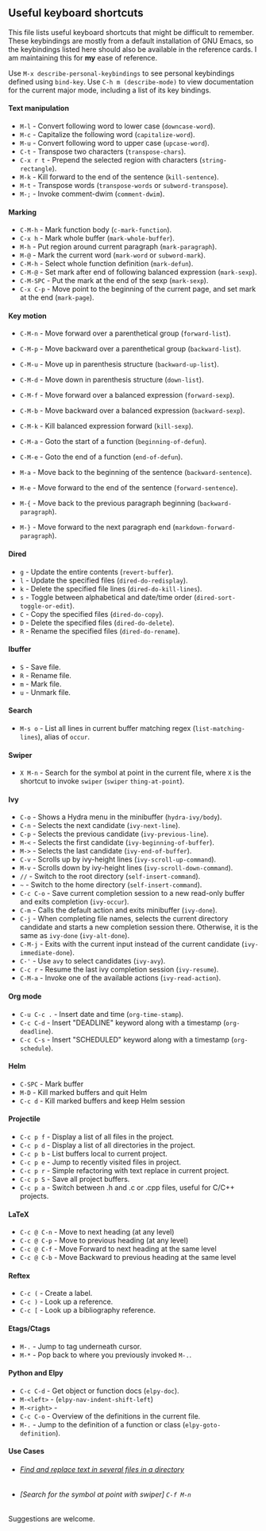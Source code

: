 ## Useful keyboard shortcuts

This file lists useful keyboard shortcuts that might be difficult to remember. These keybindings are mostly from a
default installation of GNU Emacs, so the keybindings listed here should also be available in the reference cards. I am
maintaining this for **my** ease of reference.

Use `M-x describe-personal-keybindings` to see personal keybindings defined using `bind-key`. Use `C-h m
(describe-mode)` to view documentation for the current major mode, including a list of its key bindings.

#### Text manipulation

* `M-l` - Convert following word to lower case (`downcase-word`).
* `M-c` - Capitalize the following word (`capitalize-word`).
* `M-u` - Convert following word to upper case (`upcase-word`).
* `C-t` - Transpose two characters (`transpose-chars`).
* `C-x r t` - Prepend the selected region with characters (`string-rectangle`).
* `M-k` - Kill forward to the end of the sentence (`kill-sentence`).
* `M-t` - Transpose words (`transpose-words` or `subword-transpose`).
* `M-;` - Invoke comment-dwim (`comment-dwim`).

#### Marking

* `C-M-h` - Mark function body (`c-mark-function`).
* `C-x h` - Mark whole buffer (`mark-whole-buffer`).
* `M-h` - Put region around current paragraph (`mark-paragraph`).
* `M-@` - Mark the current word (`mark-word` or `subword-mark`).
* `C-M-h` - Select whole function definition (`mark-defun`).
* `C-M-@` - Set mark after end of following balanced expression (`mark-sexp`).
* `C-M-SPC` - Put the mark at the end of the sexp (`mark-sexp`).
* `C-x C-p` - Move point to the beginning of the current page, and set mark at the end (`mark-page`).

#### Key motion

* `C-M-n` - Move forward over a parenthetical group (`forward-list`).
* `C-M-p` - Move backward over a parenthetical group (`backward-list`).
* `C-M-u` - Move up in parenthesis structure (`backward-up-list`).
* `C-M-d` - Move down in parenthesis structure (`down-list`).
* `C-M-f` - Move forward over a balanced expression (`forward-sexp`).
* `C-M-b` - Move backward over a balanced expression (`backward-sexp`).
* `C-M-k` - Kill balanced expression forward (`kill-sexp`).

* `C-M-a` - Goto the start of a function (`beginning-of-defun`).
* `C-M-e` - Goto the end of a function (`end-of-defun`).
* `M-a` - Move back to the beginning of the sentence (`backward-sentence`).
* `M-e` - Move forward to the end of the sentence (`forward-sentence`).
* `M-{` - Move back to the previous paragraph beginning (`backward-paragraph`).
* `M-}` - Move forward to the next paragraph end (`markdown-forward-paragraph`).

#### Dired

* `g` - Update the entire contents (`revert-buffer`).
* `l` - Update the specified files (`dired-do-redisplay`).
* `k` - Delete the specified file lines (`dired-do-kill-lines`).
* `s` - Toggle between alphabetical and date/time order (`dired-sort-toggle-or-edit`).
* `C` - Copy the specified files (`dired-do-copy`).
* `D` - Delete the specified files (`dired-do-delete`).
* `R` - Rename the specified files (`dired-do-rename`).

#### Ibuffer

* `S` - Save file.
* `R` - Rename file.
* `m` - Mark file.
* `u` - Unmark file.

#### Search

* `M-s o` - List all lines in current buffer matching regex (`list-matching-lines`), alias of `occur`.

#### Swiper

* `X M-n` - Search for the symbol at point in the current file, where `X` is the shortcut to invoke `swiper` (`swiper` `thing-at-point`).

#### Ivy

* `C-o` - Shows a Hydra menu in the minibuffer (`hydra-ivy/body`).
* `C-n` - Selects the next candidate (`ivy-next-line`).
* `C-p` - Selects the previous candidate (`ivy-previous-line`).
* `M-<` - Selects the first candidate (`ivy-beginning-of-buffer`).
* `M->` - Selects the last candidate (`ivy-end-of-buffer`).
* `C-v` - Scrolls up by ivy-height lines (`ivy-scroll-up-command`).
* `M-v` - Scrolls down by ivy-height lines (`ivy-scroll-down-command`).
* `//` - Switch to the root directory (`self-insert-command`).
* `~` - Switch to the home directory (`self-insert-command`).
* `C-c C-o` - Save current completion session to a new read-only buffer and exits completion (`ivy-occur`).
* `C-m` - Calls the default action and exits minibuffer (`ivy-done`).
* `C-j` - When completing file names, selects the current directory candidate and starts a new completion session there. Otherwise, it is the same as `ivy-done` (`ivy-alt-done`).
* `C-M-j` - Exits with the current input instead of the current candidate (`ivy-immediate-done`).
* `C-'` - Use `avy` to select candidates (`ivy-avy`).
* `C-c r` - Resume the last ivy completion session (`ivy-resume`).
* `C-M-a` - Invoke one of the available actions (`ivy-read-action`).

#### Org mode

* `C-u C-c .` - Insert date and time (`org-time-stamp`).
* `C-c C-d` - Insert "DEADLINE" keyword along with a timestamp (`org-deadline`).
* `C-c C-s` - Insert "SCHEDULED" keyword along with a timestamp (`org-schedule`).

#### Helm

* `C-SPC` - Mark buffer
* `M-D` - Kill marked buffers and quit Helm
* `C-c d` - Kill marked buffers and keep Helm session

#### Projectile

* `C-c p f` - Display a list of all files in the project.
* `C-c p d` - Display a list of all directories in the project.
* `C-c p b` - List buffers local to current project.
* `C-c p e` - Jump to recently visited files in project.
* `C-c p r` - Simple refactoring with text replace in current project.
* `C-c p S` - Save all project buffers.
* `C-c p a` - Switch between .h and .c or .cpp files, useful for C/C++ projects.

#### LaTeX

* `C-c @ C-n` - Move to next heading (at any level)
* `C-c @ C-p` - Move to previous heading (at any level)
* `C-c @ C-f` - Move Forward to next heading at the same level
* `C-c @ C-b` - Move Backward to previous heading at the same level

#### Reftex

* `C-c (` - Create a label.
* `C-c )` - Look up a reference.
* `C-c [` - Look up a bibliography reference.

#### Etags/Ctags

* `M-.` - Jump to tag underneath cursor.
* `M-*` - Pop back to where you previously invoked `M-.`.

#### Python and Elpy

* `C-c C-d` - Get object or function docs (`elpy-doc`).
* `M-<left>` - (`elpy-nav-indent-shift-left`)
* `M-<right>` -
* `C-c C-o` - Overview of the definitions in the current file.
* `M-.` - Jump to the definition of a function or class (`elpy-goto-definition`).


#### Use Cases

* ###### [Find and replace text in several files in a directory](http://stackoverflow.com/questions/270930/using-emacs-to-recursively-find-and-replace-in-text-files-not-already-open)

* ###### [Search for the symbol at point with swiper] `C-f M-n`

Suggestions are welcome.
